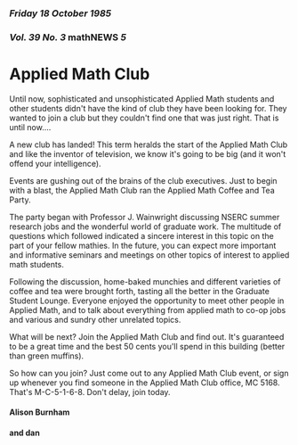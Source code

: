 ### *Friday 18 October 1985*
### *Vol. 39 No. 3* math**NEWS**  *5*
# Applied Math Club
Until now, sophisticated and unsophisticated Applied Math students and other students didn't have the kind of club they have been looking for. They wanted to join a club but they couldn't find one that was just right. That is until now....

A new club has landed! This term heralds the start of the Applied Math Club and like the inventor of television, we know it's going to be big (and it won't offend your intelligence).

Events are gushing out of the brains of the club executives. Just to begin with a blast, the Applied Math Club ran the Applied Math Coffee and Tea Party.

The party began with Professor J. Wainwright discussing NSERC summer research jobs and the wonderful world of graduate work. The multitude of questions which followed indicated a sincere interest in this topic on the part of your fellow mathies. In the future, you can expect more important and informative seminars and meetings on other topics of interest to applied math students.

Following the discussion, home-baked munchies and different varieties of coffee and tea were brought forth, tasting all the better in the Graduate Student Lounge. Everyone enjoyed the opportunity to meet other people in Applied Math, and to talk about everything from applied math to co-op jobs and various and sundry other unrelated topics.

What will be next? Join the Applied Math Club and find out. It's guaranteed to be a great time and the best 50 cents you'll spend in this building (better than green muffins).

So how can you join? Just come out to any Applied Math Club event, or sign up whenever you find someone in the Applied Math Club office, MC 5168. That's M-C-5-1-6-8. Don't delay, join today.

#### Alison Burnham
#### and dan
